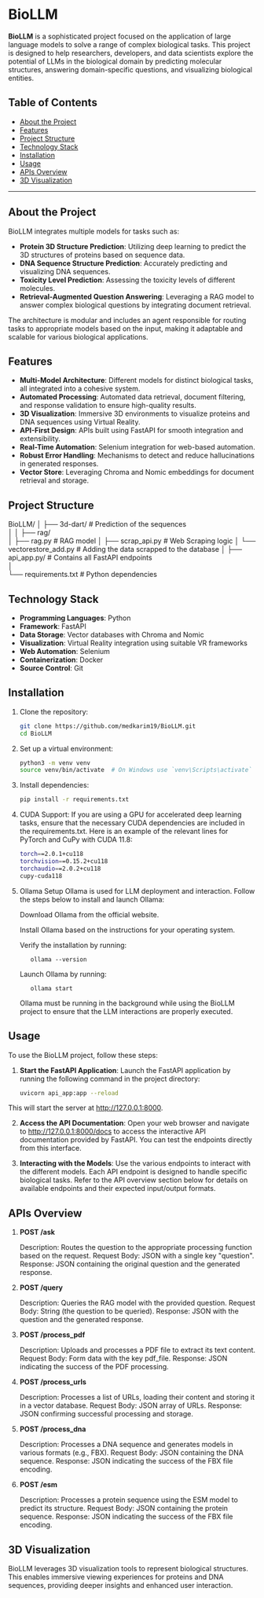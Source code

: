 # BioLLM

**BioLLM** is a sophisticated project focused on the application of large language models to solve a range of complex biological tasks. This project is designed to help researchers, developers, and data scientists explore the potential of LLMs in the biological domain by predicting molecular structures, answering domain-specific questions, and visualizing biological entities.

## Table of Contents

- [About the Project](#about-the-project)
- [Features](#features)
- [Project Structure](#project-structure)
- [Technology Stack](#technology-stack)
- [Installation](#installation)
- [Usage](#usage)
- [APIs Overview](#apis-overview)
- [3D Visualization](#3d-visualization)

---

## About the Project

BioLLM integrates multiple models for tasks such as:

- **Protein 3D Structure Prediction**: Utilizing deep learning to predict the 3D structures of proteins based on sequence data.
- **DNA Sequence Structure Prediction**: Accurately predicting and visualizing DNA sequences.
- **Toxicity Level Prediction**: Assessing the toxicity levels of different molecules.
- **Retrieval-Augmented Question Answering**: Leveraging a RAG model to answer complex biological questions by integrating document retrieval.

The architecture is modular and includes an agent responsible for routing tasks to appropriate models based on the input, making it adaptable and scalable for various biological applications.

## Features

- **Multi-Model Architecture**: Different models for distinct biological tasks, all integrated into a cohesive system.
- **Automated Processing**: Automated data retrieval, document filtering, and response validation to ensure high-quality results.
- **3D Visualization**: Immersive 3D environments to visualize proteins and DNA sequences using Virtual Reality.
- **API-First Design**: APIs built using FastAPI for smooth integration and extensibility.
- **Real-Time Automation**: Selenium integration for web-based automation.
- **Robust Error Handling**: Mechanisms to detect and reduce hallucinations in generated responses.
- **Vector Store**: Leveraging Chroma and Nomic embeddings for document retrieval and storage.

## Project Structure

BioLLM/
│
├── 3d-dart/   # Prediction of the sequences                            
│ 
│
├── rag/                 
│   ├── rag.py         # RAG model
│   ├── scrap_api.py     # Web Scraping logic
│   └── vectorestore_add.py    # Adding the data scrapped to the database
│
├── api_app.py/      # Contains all FastAPI endpoints     
│   
└── requirements.txt      # Python dependencies


## Technology Stack

- **Programming Languages**: Python
- **Framework**: FastAPI
- **Data Storage**: Vector databases with Chroma and Nomic
- **Visualization**: Virtual Reality integration using suitable VR frameworks
- **Web Automation**: Selenium
- **Containerization**: Docker
- **Source Control**: Git

## Installation

1. Clone the repository:

   ```bash
   git clone https://github.com/medkarim19/BioLLM.git
   cd BioLLM

2. Set up a virtual environment:
     ```bash
     python3 -m venv venv
     source venv/bin/activate  # On Windows use `venv\Scripts\activate`

3. Install dependencies:
     ```bash
     pip install -r requirements.txt

4. CUDA Support: If you are using a GPU for accelerated deep learning tasks, ensure that the necessary CUDA dependencies are included in the requirements.txt. Here is an example of the relevant lines for PyTorch and CuPy with CUDA 11.8:
     ```bash
     torch==2.0.1+cu118
     torchvision==0.15.2+cu118
     torchaudio==2.0.2+cu118
     cupy-cuda118

5. Ollama Setup
     Ollama is used for LLM deployment and interaction. Follow the steps below to install and launch Ollama:
     
     Download Ollama from the official website.
     
     Install Ollama based on the instructions for your operating system.
     
     Verify the installation by running:
   
          
          ollama --version
   
     Launch Ollama by running:
   
          
          ollama start
   
     Ollama must be running in the background while using the BioLLM project to ensure that the LLM interactions are properly executed.


## Usage

To use the BioLLM project, follow these steps:

1. **Start the FastAPI Application**:
   Launch the FastAPI application by running the following command in the project directory:

   ```bash
   uvicorn api_app:app --reload

This will start the server at http://127.0.0.1:8000.

2. **Access the API Documentation**: Open your web browser and navigate to http://127.0.0.1:8000/docs to access the interactive API documentation provided by FastAPI. You can test the endpoints directly from this interface.

3. **Interacting with the Models**: Use the various endpoints to interact with the different models. Each API endpoint is designed to handle specific biological tasks. Refer to the API overview section below for details on available endpoints and their expected input/output formats.


## APIs Overview


1. **POST /ask**

   Description: Routes the question to the appropriate processing function based on the request.
   Request Body: JSON with a single key "question".
   Response: JSON containing the original question and the generated response.


2. **POST /query**

   Description: Queries the RAG model with the provided question.
   Request Body: String (the question to be queried).
   Response: JSON with the question and the generated response.


3. **POST /process_pdf**

   Description: Uploads and processes a PDF file to extract its text content.
   Request Body: Form data with the key pdf_file.
   Response: JSON indicating the success of the PDF processing.


4. **POST /process_urls**

   Description: Processes a list of URLs, loading their content and storing it in a vector database.
   Request Body: JSON array of URLs.
   Response: JSON confirming successful processing and storage.


5. **POST /process_dna**

   Description: Processes a DNA sequence and generates models in various formats (e.g., FBX).
   Request Body: JSON containing the DNA sequence.
   Response: JSON indicating the success of the FBX file encoding.


6. **POST /esm**

   Description: Processes a protein sequence using the ESM model to predict its structure.
   Request Body: JSON containing the protein sequence.
   Response: JSON indicating the success of the FBX file encoding.


## 3D Visualization
BioLLM leverages 3D visualization tools to represent biological structures. This enables immersive viewing experiences for proteins and DNA sequences, providing deeper insights and enhanced user interaction.

